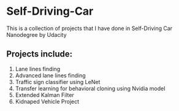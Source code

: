 # Self-Driving-Car
This is a collection of projects that I have done in Self-Driving Car Nanodegree by Udacity

## Projects include:
1. Lane lines finding
2. Advanced lane lines finding
3. Traffic sign classifier using LeNet
4. Transfer learning for behavioral cloning using Nvidia model
5. Extended Kalman Filter
6. Kidnaped Vehicle Project
